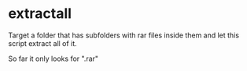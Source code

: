 # extractall
Target a folder that has subfolders with rar files inside them and let this script extract all of it.

So far it only looks for ".rar"
